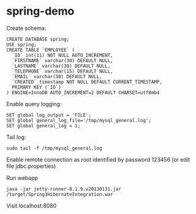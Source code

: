 # spring-demo

Create schema:
```
CREATE DATABASE spring;
USE spring;
CREATE TABLE `EMPLOYEE` (
  `ID` int(11) NOT NULL AUTO_INCREMENT,
  `FIRSTNAME` varchar(30) DEFAULT NULL,
  `LASTNAME` varchar(30) DEFAULT NULL,
  `TELEPHONE` varchar(15) DEFAULT NULL,
  `EMAIL` varchar(30) DEFAULT NULL,
  `CREATED` timestamp NOT NULL DEFAULT CURRENT_TIMESTAMP,
  PRIMARY KEY (`ID`)
) ENGINE=InnoDB AUTO_INCREMENT=2 DEFAULT CHARSET=utf8mb4
```

Enable query logging:
```
SET global log_output = 'FILE';
SET global general_log_file='/tmp/mysql_general.log';
SET global general_log = 1;
```

Tail log:
```
sudo tail -f /tmp/mysql_general.log
```

Enable remote connection as root identified by password 123456 (or edit file jdbc.properties)

Run webapp
```
java -jar jetty-runner-8.1.9.v20130131.jar /target/Spring3HibernateIntegration.war
```

Visit localhost:8080
